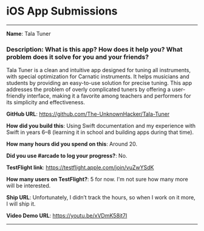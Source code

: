 # iOS App Submissions


---

**Name**: Tala Tuner

### **Description**: What is this app? How does it help you? What problem does it solve for you and your friends?

Tala Tuner is a clean and intuitive app designed for tuning all instruments, with special optimization for Carnatic instruments. It helps musicians and students by providing an easy-to-use solution for precise tuning. This app addresses the problem of overly complicated tuners by offering a user-friendly interface, making it a favorite among teachers and performers for its simplicity and effectiveness.

**GitHub URL**: https://github.com/The-UnknownHacker/Tala-Tuner

**How did you build this**: Using Swift documentation and my experience with Swift in years 6–8 (learning it in school and building apps during that time).

**How many hours did you spend on this**: Around 20.

**Did you use #arcade to log your progress?**: No.

**TestFlight link**: https://testflight.apple.com/join/vuZwYSdK

**How many users on TestFlight?**: 5 for now. I'm not sure how many more will be interested.

**Ship URL**: Unfortunately, I didn’t track the hours, so when I work on it more, I will ship it.

**Video Demo URL**: https://youtu.be/xVDmK58jt7I

---
